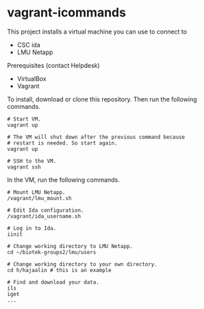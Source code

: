 # vagrant-icommands

This project installs a virtual machine you can use to connect to
- CSC ida
- LMU Netapp

Prerequisites (contact Helpdesk)
- VirtualBox
- Vagrant

To install, download or clone this repository. Then run the following commands.
```
# Start VM.
vagrant up

# The VM will shut down after the previous command because
# restart is needed. So start again.
vagrant up

# SSH to the VM.
vagrant ssh
```

In the VM, run the following commands.
```
# Mount LMU Netapp.
/vagrant/lmu_mount.sh

# Edit Ida configuration.
/vagrant/ida_username.sh

# Log in to Ida.
iinit

# Change working directory to LMU Netapp.
cd ~/biotek-groups2/lmu/users

# Change working directory to your own directory.
cd h/hajaalin # this is an example

# Find and download your data.
ils
iget
...
```
